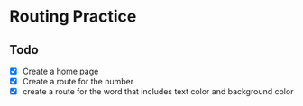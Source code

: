 # Routing Practice
## Todo
- [x] Create a home page
- [x] Create a route for the number
- [x] create a route for the word that includes text color and background color